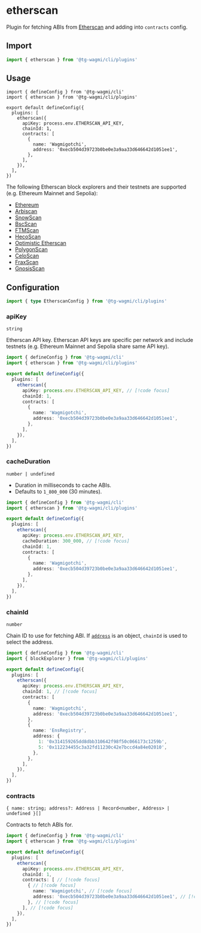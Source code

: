 # etherscan

Plugin for fetching ABIs from [Etherscan](https://etherscan.io) and adding into `contracts` config.

## Import

```ts
import { etherscan } from '@tg-wagmi/cli/plugins'
```

## Usage

```ts{2,6-14}
import { defineConfig } from '@tg-wagmi/cli'
import { etherscan } from '@tg-wagmi/cli/plugins'

export default defineConfig({
  plugins: [
    etherscan({
      apiKey: process.env.ETHERSCAN_API_KEY,
      chainId: 1,
      contracts: [
        {
          name: 'Wagmigotchi',
          address: '0xecb504d39723b0be0e3a9aa33d646642d1051ee1',
        },
      ],
    }),
  ],
})
```

The following Etherscan block explorers and their testnets are supported (e.g. Ethereum Mainnet and Sepolia):

- [Ethereum](https://etherscan.io)
- [Arbiscan](https://arbiscan.io)
- [SnowScan](https://snowscan.xyz)
- [BscScan](https://bscscan.com)
- [FTMScan](https://ftmscan.com)
- [HecoScan](https://hecoinfo.com)
- [Optimistic Etherscan](https://optimistic.etherscan.io)
- [PolygonScan](https://polygonscan.com)
- [CeloScan](https://celoscan.io)
- [FraxScan](https://fraxscan.com)
- [GnosisScan](https://gnosisscan.io)

## Configuration

```ts
import { type EtherscanConfig } from '@tg-wagmi/cli/plugins'
```

### apiKey

`string`

Etherscan API key. Etherscan API keys are specific per network and include testnets (e.g. Ethereum Mainnet and Sepolia share same API key).

```ts
import { defineConfig } from '@tg-wagmi/cli'
import { etherscan } from '@tg-wagmi/cli/plugins'

export default defineConfig({
  plugins: [
    etherscan({
      apiKey: process.env.ETHERSCAN_API_KEY, // [!code focus]
      chainId: 1,
      contracts: [
        {
          name: 'Wagmigotchi',
          address: '0xecb504d39723b0be0e3a9aa33d646642d1051ee1',
        },
      ],
    }),
  ],
})
```

### cacheDuration

`number | undefined`

- Duration in milliseconds to cache ABIs.
- Defaults to `1_800_000` (30 minutes).

```ts
import { defineConfig } from '@tg-wagmi/cli'
import { etherscan } from '@tg-wagmi/cli/plugins'

export default defineConfig({
  plugins: [
    etherscan({
      apiKey: process.env.ETHERSCAN_API_KEY,
      cacheDuration: 300_000, // [!code focus]
      chainId: 1,
      contracts: [
        {
          name: 'Wagmigotchi',
          address: '0xecb504d39723b0be0e3a9aa33d646642d1051ee1',
        },
      ],
    }),
  ],
})
```

### chainId

`number`

Chain ID to use for fetching ABI. If [`address`](/cli/config/options#address) is an object, `chainId` is used to select the address.

```ts
import { defineConfig } from '@tg-wagmi/cli'
import { blockExplorer } from '@tg-wagmi/cli/plugins'

export default defineConfig({
  plugins: [
    etherscan({
      apiKey: process.env.ETHERSCAN_API_KEY,
      chainId: 1, // [!code focus]
      contracts: [
        {
          name: 'Wagmigotchi',
          address: '0xecb504d39723b0be0e3a9aa33d646642d1051ee1',
        },
        {
          name: 'EnsRegistry',
          address: {
            1: '0x314159265dd8dbb310642f98f50c066173c1259b',
            5: '0x112234455c3a32fd11230c42e7bccd4a84e02010',
          },
        },
      ],
    }),
  ],
})
```

### contracts

`{ name: string; address?: Address | Record<number, Address> | undefined }[]`

Contracts to fetch ABIs for.

```ts
import { defineConfig } from '@tg-wagmi/cli'
import { etherscan } from '@tg-wagmi/cli/plugins'

export default defineConfig({
  plugins: [
    etherscan({
      apiKey: process.env.ETHERSCAN_API_KEY,
      chainId: 1,
      contracts: [ // [!code focus]
        { // [!code focus]
          name: 'Wagmigotchi', // [!code focus]
          address: '0xecb504d39723b0be0e3a9aa33d646642d1051ee1', // [!code focus]
        }, // [!code focus]
      ], // [!code focus]
    }),
  ],
})
```
